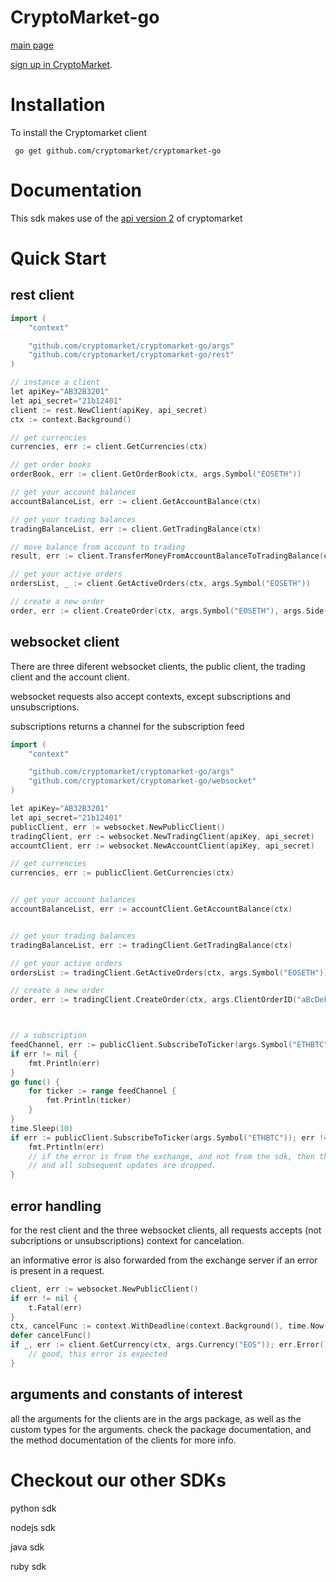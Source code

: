 # CryptoMarket-go
[main page](https://www.cryptomkt.com/)


[sign up in CryptoMarket](https://www.cryptomkt.com/account/register).

# Installation
To install the Cryptomarket client
```
 go get github.com/cryptomarket/cryptomarket-go
```
# Documentation
This sdk makes use of the [api version 2](https://api.exchange.cryptomkt.com/v2) of cryptomarket


# Quick Start

## rest client
```go
import (
	"context"

    "github.com/cryptomarket/cryptomarket-go/args"
    "github.com/cryptomarket/cryptomarket-go/rest"
)

// instance a client
let apiKey="AB32B3201"
let api_secret="21b12401"
client := rest.NewClient(apiKey, api_secret)
ctx := context.Background()

// get currencies
currencies, err := client.GetCurrencies(ctx)

// get order books
orderBook, err := client.GetOrderBook(ctx, args.Symbol("EOSETH"))

// get your account balances
accountBalanceList, err := client.GetAccountBalance(ctx)

// get your trading balances
tradingBalanceList, err := client.GetTradingBalance(ctx)

// move balance from account to trading
result, err := client.TransferMoneyFromAccountBalanceToTradingBalance(ctx, args.Currency("ETH"), args.Amount("3.2"))

// get your active orders
ordersList, _ := client.GetActiveOrders(ctx, args.Symbol("EOSETH"))

// create a new order
order, err := client.CreateOrder(ctx, args.Symbol("EOSETH"), args.Side(args.SideTypeBuy), args.Quantity("10"), args.Price("10"))
```

## websocket client

There are three diferent websocket clients, the public client, the trading client and the account client.

websocket requests also accept contexts, except subscriptions and unsubscriptions.

subscriptions returns a channel for the subscription feed

```go
import (
	"context"

    "github.com/cryptomarket/cryptomarket-go/args"
    "github.com/cryptomarket/cryptomarket-go/websocket"
)

let apiKey="AB32B3201"
let api_secret="21b12401"
publicClient, err := websocket.NewPublicClient()
tradingClient, err := websocket.NewTradingClient(apiKey, api_secret)
accountClient, err := websocket.NewAccountClient(apiKey, api_secret)

// get currencies
currencies, err := publicClient.GetCurrencies(ctx)


// get your account balances
accountBalanceList, err := accountClient.GetAccountBalance(ctx)


// get your trading balances
tradingBalanceList, err := tradingClient.GetTradingBalance(ctx)

// get your active orders
ordersList := tradingClient.GetActiveOrders(ctx, args.Symbol("EOSETH"))

// create a new order
order, err := tradingClient.CreateOrder(ctx, args.ClientOrderID("aBcDeFgHi"), args.Symbol("EOSETH"), args.Side(args.SideTypeBuy), args.Quantity("10"), args.Price("10"))



// a subscription
feedChannel, err := publicClient.SubscribeToTicker(args.Symbol("ETHBTC"))
if err != nil {
    fmt.Println(err)
}
go func() {
    for ticker := range feedChannel {
        fmt.Println(ticker)
    }
}
time.Sleep(10)
if err := publicClient.SubscribeToTicker(args.Symbol("ETHBTC")); err != nil {
    fmt.Prtintln(err)
    // if the error is from the exchange, and not from the sdk, then the feedChannel is still efectively closed
    // and all subsequent updates are dropped.
}
```

## error handling
for the rest client and the three websocket clients, all requests accepts (not subcriptions or unsubscriptions) context for cancelation.

an informative error is also forwarded from the exchange server if an error is present in a request.

```go
client, err := websocket.NewPublicClient()
if err != nil {
    t.Fatal(err)
}
ctx, cancelFunc := context.WithDeadline(context.Background(), time.Now().Add(time.Millisecond*10))
defer cancelFunc()
if _, err := client.GetCurrency(ctx, args.Currency("EOS")); err.Error() == ctx.Err().Error() { 
    // good, this error is expected
}
```
## arguments and constants of interest
all the arguments for the clients are in the args package, as well as the custom types for the arguments. check the package documentation, and the method documentation of the clients for more info.

# Checkout our other SDKs
<!-- agregar links -->
python sdk

nodejs sdk

java sdk

ruby sdk